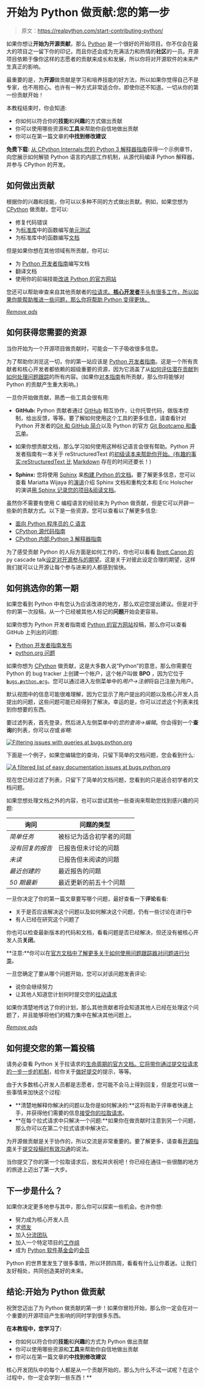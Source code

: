 # 开始为 Python 做贡献:您的第一步

> 原文：<https://realpython.com/start-contributing-python/>

如果你想让**开始为开源贡献**，那么 [Python](https://github.com/python) 是一个很好的开始项目。你不仅会在最大的项目之一留下你的印记，而且你还会成为充满活力和热情的**社区**的一员。开源项目依赖于像你这样的志愿者的贡献来成长和发展，所以你将对开源软件的未来产生真正的影响。

最重要的是，为**开源**做贡献是学习和培养技能的好方法，所以如果你觉得自己不是专家，也不用担心。也许有一种方式非常适合你，即使你还不知道。一切从你的第一份贡献开始！

本教程结束时，你会知道:

*   你如何以符合你的**技能**和**兴趣**的方式做出贡献
*   你可以使用哪些资源和**工具**来帮助你自信地做出贡献
*   你可以在第一篇文章的**中找到修改建议**

**免费下载:** [从 CPython Internals:您的 Python 3 解释器指南](https://realpython.com/bonus/cpython-internals-sample/)获得一个示例章节，向您展示如何解锁 Python 语言的内部工作机制，从源代码编译 Python 解释器，并参与 CPython 的开发。

## 如何做出贡献

根据你的兴趣和技能，你可以以多种不同的方式做出贡献。例如，如果您想为 [CPython](https://github.com/python/cpython) 做贡献，您可以:

*   修复代码错误
*   为[标准库](https://docs.python.org/3/library/)中的函数编写[单元测试](https://realpython.com/python-testing/)
*   为标准库中的函数编写[文档](https://realpython.com/documenting-python-code/)

但是如果你想在其他领域有所贡献，你可以:

*   为 [Python 开发者指南](https://devguide.python.org/)编写文档
*   翻译文档
*   使用你的前端技能[改进 Python 的官方网站](https://github.com/python/pythondotorg)

您还可以帮助审查来自其他贡献者的[拉请求。**核心开发者**手头有很多工作，所以如果你能帮助推进一些问题，那么你将帮助 Python 变得更快。](https://github.com/python/cpython/pulls)

[*Remove ads*](/account/join/)

## 如何获得您需要的资源

当你开始为一个开源项目做贡献时，可能会一下子吸收很多信息。

为了帮助你浏览这一切，你的第一站应该是 [Python 开发者指南](https://devguide.python.org/)。这是一个所有贡献者和核心开发者都依赖的超级重要的资源，因为它涵盖了从[如何评估潜在贡献](https://devguide.python.org/committing/)到[如何处理问题跟踪](https://devguide.python.org/tracker/)的所有内容。(如果你[对本指南](https://github.com/python/devguide)有所贡献，那么你将能够对 Python 的贡献产生重大影响。)

一旦你开始做贡献，熟悉一些工具会很有用:

*   **GitHub:** Python 贡献者通过 [GitHub](https://github.com/) 相互协作，让你托管代码，做版本控制，给出反馈，等等。要了解如何使用这个工具的更多信息，请查看针对 Python 开发者的[Git 和 GitHub 简介](https://realpython.com/python-git-github-intro/)以及 Python 的官方 [Git Bootcamp 和备忘单](https://devguide.python.org/gitbootcamp/)。

*   如果你想贡献文档，那么学习如何使用这种标记语言会很有帮助。Python 开发者指南有一本关于 reStructuredText 的[初级读本来帮助你开始。(有趣的事实:reStructuredText 比](https://devguide.python.org/documenting/?highlight=restructuredtext#restructuredtext-primer) [Markdown](https://en.wikipedia.org/wiki/Markdown) 存在的时间还要长！)

*   **Sphinx:** 您将使用 [Sphinx](https://pypi.org/project/Sphinx/) 来[构建 Python 的文档](https://devguide.python.org/documenting/?highlight=sphinx#building-the-documentation)。要了解更多信息，您可以查看 Mariatta Wijaya 的[演讲](https://realpython.com/interview-mariatta-wijaya/)介绍 Sphinx 文档和重构文本和 Eric Holscher 的演讲[用 Sphinx 记录您的项目&阅读文档](https://www.youtube.com/watch?v=hM4I58TA72g&lc=z13kszcxvuzcxpa3r23aibphiuiif3jax04&ab_channel=PyCon2016)。

虽然你不需要有使用 C 编程语言的经验来为 Python 做贡献，但是它可以开辟一些新的贡献方式。以下是一些资源，您可以查看以了解更多信息:

*   [面向 Python 程序员的 C 语言](https://realpython.com/c-for-python-programmers/)
*   [CPython 源代码指南](https://realpython.com/cpython-source-code-guide/)
*   [CPython 内部:Python 3 解释器指南](https://realpython.com/products/cpython-internals-book/)

为了感受贡献 Python 的人际方面是如何工作的，你也可以看看 [Brett Canon 的](https://realpython.com/podcasts/rpp/47/)py cascade talk[设定对开源参与的期望](https://www.youtube.com/watch?v=-Nk-8fSJM6I&ab_channel=PyCascades)。这是关于对彼此设定合理的期望，这样我们就可以让开源让每个参与进来的人都感到愉快。

## 如何挑选你的第一期

如果您看到 Python 中有您认为应该改进的地方，那么欢迎您提出建议。但是对于你的第一次投稿，从一个已经被其他人标记的**问题**开始会更容易。

如果你想为 Python 开发者指南或 [Python 的官方网站](https://www.python.org/)投稿，那么你可以查看 GitHub 上列出的问题:

*   [Python 开发者指南发布](https://github.com/python/devguide/issues)
*   [python.org 问题](https://github.com/python/pythondotorg/issues)

如果你想为 [CPython](https://github.com/python/cpython) 做贡献，这是大多数人说“Python”的意思，那么你需要在 Python 的 bug tracker 上创建一个帐户，这个帐户叫做 **BPO** ，因为它位于[**`b`**`ugs.`**`p`**`ython.`**`o`**`rg`](https://bugs.python.org/)。您可以通过进入左侧菜单中的*用户→注册*将自己注册为用户。

默认视图中的信息可能很难理解，因为它显示了用户提出的问题以及核心开发人员提出的问题，这些问题可能已经得到了解决。幸运的是，你可以过滤这个列表来找到你想要的东西。

要过滤列表，首先登录，然后进入左侧菜单中的*您的查询→编辑*。你会得到一个**查询**的列表，你可以*在*或*省略*:

[![Filtering issues with queries at bugs.python.org](img/57f581e23890842fb0288813a65ea51c.png)](https://files.realpython.com/media/Screen_Shot_2021-03-23_at_1.27.08_PM.e1e0c5aea57c.png)

下面是一个例子，如果您编辑您的查询，只留下简单的文档问题，您会看到什么:

[![A filtered list of easy documentation issues at bugs.python.org](img/9821e7ea2b0dfd9d80e61220217cfaa2.png)](https://files.realpython.com/media/Screen_Shot_2021-03-23_at_1.39.56_PM.c6cace4e910c.png)

现在您已经过滤了列表，只留下了简单的文档问题，您看到的只是适合初学者的文档问题。

如果您想处理文档之外的内容，也可以尝试其他一些查询来帮助您找到感兴趣的问题:

| 询问 | 问题的类型 |
| --- | --- |
| *简单任务* | 被标记为适合初学者的问题 |
| *没有回复的报告* | 已报告但未讨论的问题 |
| *未读* | 已报告但未阅读的问题 |
| *最近创建的* | 最近报告的问题 |
| *50 期最新* | 最近更新的前五十个问题 |

一旦你决定了你的第一篇文章要写哪个问题，最好查看一下**评论**看看:

*   关于是否应该解决这个问题以及如何解决这个问题，仍有一些讨论在进行中
*   有人已经在研究这个问题了

你也可以检查最新版本的代码和文档，看看问题是否已经解决，但还没有被核心开发人员**关闭**。

**注意:**你可以在[官方文档中了解更多关于如何使用问题跟踪器对问题进行分类](https://devguide.python.org/triaging/)。

一旦您确定了要从哪个问题开始，您可以对该问题发表评论:

*   说你会继续努力
*   让其他人知道您计划何时提交您的[拉动请求](https://docs.github.com/en/github/collaborating-with-issues-and-pull-requests/about-pull-requests)

如果你清楚地传达了你的计划，那么其他贡献者将会知道其他人已经在处理这个问题了，并且能够将他们的精力集中在解决其他问题上。

[*Remove ads*](/account/join/)

## 如何提交您的第一篇投稿

请务必查看 Python 关于拉请求的[生命周期的官方文档。它将带你通过提交拉请求的](https://devguide.python.org/pullrequest/)[一步一步的机制](https://devguide.python.org/pullrequest/#step-by-step-guide)，给你关于[做好提交](https://devguide.python.org/pullrequest/#making-good-commits)的提示，等等。

由于大多数核心开发人员都是志愿者，您可能不会马上得到回复，但是您可以做一些事情来加快这个过程:

*   **清楚地解释你解决的问题以及你是如何解决的:**这将有助于评审者快速上手，并获得他们需要的信息[接受你的拉取请求](https://devguide.python.org/committing/)。
*   **在每个拉式请求中只解决一个问题:**如果你在做贡献时注意到另一个问题，那么你可以在第二个拉式请求中解决它。

为开源做贡献是关于协作的，所以交流是非常重要的。要了解更多，请查看[开源指南](https://opensource.guide)关于[提交投稿时有效沟通](https://opensource.guide/how-to-contribute/#how-to-submit-a-contribution)的说法。

当你提交了你的第一个拉取请求后，放松并庆祝吧！你已经在通往一些很酷的地方的旅途上迈出了第一大步。

## 下一步是什么？

如果你决定更多地参与其中，那么你可以探索一些机会。也许你想:

*   努力成为核心开发人员
*   求[师友](https://www.python.org/dev/core-mentorship/)
*   加入[分流团队](https://devguide.python.org/triaging/#becoming-a-member-of-the-python-triage-team)
*   加入一个特定项目的[工作组](https://www.python.org/psf/committees/)
*   成为 [Python 软件基金会](https://www.python.org/psf/)的[会员](https://pyfound.blogspot.com/2021/03/happy-anniversary-to-python-and-python.html)

Python 的世界里发生了很多事情，所以环顾四周，看看有什么让你着迷。让我们友好相处，共同创造美好的未来。

## 结论:开始为 Python 做贡献

祝贺您迈出了为 Python 做贡献的第一步！如果你冒险开始，那么你一定会在对一个重要的开源项目产生影响的同时学到很多东西。

**在本教程中，您学习了:**

*   你如何以符合你的**技能**和**兴趣**的方式为 Python 做出贡献
*   你可以使用哪些资源和**工具**来帮助你自信地做出贡献
*   你可以在第一篇文章的**中找到修改建议**

核心开发团队中的每个人都是从一个贡献开始的，那么为什么不试一试呢？在这个过程中，你一定会学到一些东西！**